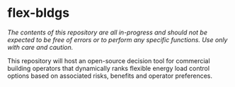 
flex-bldgs
==========

*The contents of this repository are all in-progress and should not be expected to be free of errors or to perform any specific functions. Use only with care and caution.*

This repository will host an open-source decision tool for commercial building operators that dynamically ranks flexible energy load control options based on associated risks, benefits and operator preferences.